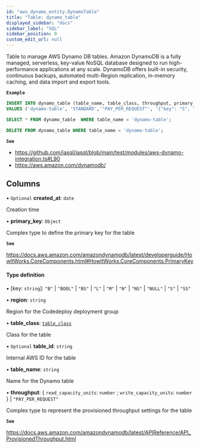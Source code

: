 ```yaml
---
id: "aws_dynamo_entity.DynamoTable"
title: "Table: dynamo_table"
displayed_sidebar: "docs"
sidebar_label: "SQL"
sidebar_position: 0
custom_edit_url: null
---
```


Table to manage AWS Dynamo DB tables. Amazon DynamoDB is a fully managed, serverless, key-value
NoSQL database designed to run high-performance applications at any scale. DynamoDB offers built-in security,
continuous backups, automated multi-Region replication, in-memory caching, and data import and export tools.

**`Example`**

```sql TheButton[Manage a DynamoDB table]="Manage a DynamoDB table"
INSERT INTO dynamo_table (table_name, table_class, throughput, primary_key)
VALUES ('dynamo-table', 'STANDARD','"PAY_PER_REQUEST"', '{"key": "S", "val": "S"}');

SELECT * FROM dynamo_table  WHERE table_name = 'dynamo-table';

DELETE FROM dynamo_table WHERE table_name = 'dynamo-table';
```

**`See`**

 - https://github.com/iasql/iasql/blob/main/test/modules/aws-dynamo-integration.ts#L90
 - https://aws.amazon.com/dynamodb/

## Columns

• `Optional` **created\_at**: `date`

Creation time

• **primary\_key**: `Object`

Complex type to define the primary key for the table

**`See`**

https://docs.aws.amazon.com/amazondynamodb/latest/developerguide/HowItWorks.CoreComponents.html#HowItWorks.CoreComponents.PrimaryKey

#### Type definition

▪ [key: `string`]: ``"B"`` \| ``"BOOL"`` \| ``"BS"`` \| ``"L"`` \| ``"M"`` \| ``"N"`` \| ``"NS"`` \| ``"NULL"`` \| ``"S"`` \| ``"SS"``

• **region**: `string`

Region for the Codedeploy deployment group

• **table\_class**: [`table_class`](../enums/aws_dynamo_entity.TableClass.md)

Class for the table

• `Optional` **table\_id**: `string`

Internal AWS ID for the table

• **table\_name**: `string`

Name for the Dynamo table

• **throughput**: { `read_capacity_units`: `number` ; `write_capacity_units`: `number`  } \| ``"PAY_PER_REQUEST"``

Complex type to represent the provisioned throughput settings for the table

**`See`**

https://docs.aws.amazon.com/amazondynamodb/latest/APIReference/API_ProvisionedThroughput.html
